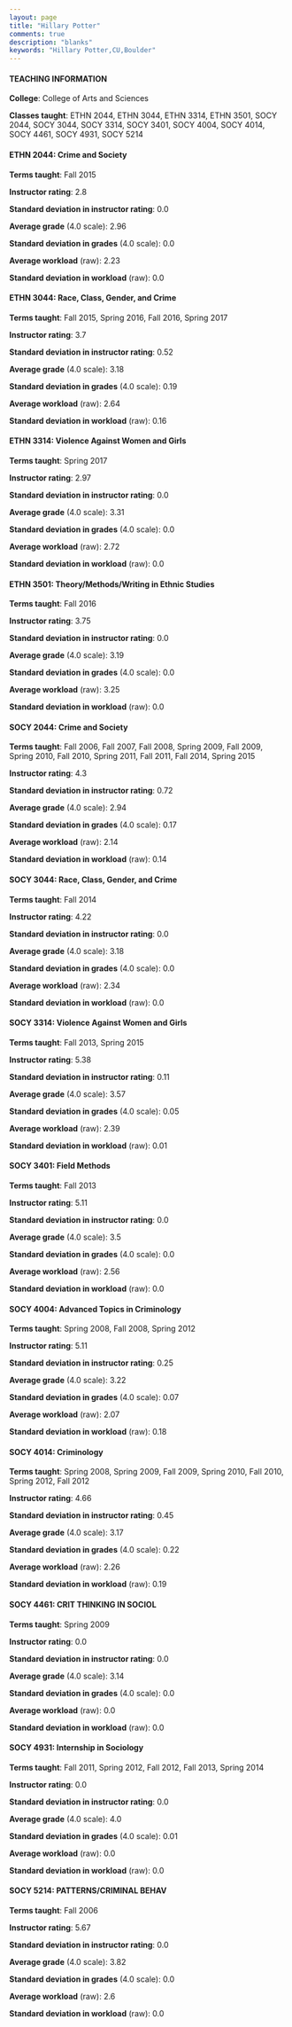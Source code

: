```yaml
---
layout: page
title: "Hillary Potter" 
comments: true
description: "blanks"
keywords: "Hillary Potter,CU,Boulder"
---
```

<head>
<script src="https://ajax.googleapis.com/ajax/libs/jquery/2.1.3/jquery.min.js"></script>
<script src="https://dl.dropboxusercontent.com/s/pc42nxpaw1ea4o9/highcharts.js?dl=0"></script>
<!-- <script src="../assets/js/highcharts.js"></script> -->
<style type="text/css">@font-face {
	font-family: "Bebas Neue";
	src: url(https://www.filehosting.org/file/details/544349/BebasNeue Regular.otf) format("opentype");
	}
	h1.Bebas { 
		font-family: "Bebas Neue", Verdana, Tahoma;
	}
</style>
</head>
	   
#### TEACHING INFORMATION

**College**: College of Arts and Sciences

**Classes taught**: ETHN 2044, ETHN 3044, ETHN 3314, ETHN 3501, SOCY 2044, SOCY 3044, SOCY 3314, SOCY 3401, SOCY 4004, SOCY 4014, SOCY 4461, SOCY 4931, SOCY 5214

#### ETHN 2044: Crime and Society

**Terms taught**: Fall 2015

**Instructor rating**: 2.8

**Standard deviation in instructor rating**: 0.0

**Average grade** (4.0 scale): 2.96

**Standard deviation in grades** (4.0 scale): 0.0

**Average workload** (raw): 2.23

**Standard deviation in workload** (raw): 0.0

#### ETHN 3044: Race, Class, Gender, and Crime

**Terms taught**: Fall 2015, Spring 2016, Fall 2016, Spring 2017

**Instructor rating**: 3.7

**Standard deviation in instructor rating**: 0.52

**Average grade** (4.0 scale): 3.18

**Standard deviation in grades** (4.0 scale): 0.19

**Average workload** (raw): 2.64

**Standard deviation in workload** (raw): 0.16

#### ETHN 3314: Violence Against Women and Girls

**Terms taught**: Spring 2017

**Instructor rating**: 2.97

**Standard deviation in instructor rating**: 0.0

**Average grade** (4.0 scale): 3.31

**Standard deviation in grades** (4.0 scale): 0.0

**Average workload** (raw): 2.72

**Standard deviation in workload** (raw): 0.0

#### ETHN 3501: Theory/Methods/Writing in Ethnic Studies

**Terms taught**: Fall 2016

**Instructor rating**: 3.75

**Standard deviation in instructor rating**: 0.0

**Average grade** (4.0 scale): 3.19

**Standard deviation in grades** (4.0 scale): 0.0

**Average workload** (raw): 3.25

**Standard deviation in workload** (raw): 0.0

#### SOCY 2044: Crime and Society

**Terms taught**: Fall 2006, Fall 2007, Fall 2008, Spring 2009, Fall 2009, Spring 2010, Fall 2010, Spring 2011, Fall 2011, Fall 2014, Spring 2015

**Instructor rating**: 4.3

**Standard deviation in instructor rating**: 0.72

**Average grade** (4.0 scale): 2.94

**Standard deviation in grades** (4.0 scale): 0.17

**Average workload** (raw): 2.14

**Standard deviation in workload** (raw): 0.14

#### SOCY 3044: Race, Class, Gender, and Crime

**Terms taught**: Fall 2014

**Instructor rating**: 4.22

**Standard deviation in instructor rating**: 0.0

**Average grade** (4.0 scale): 3.18

**Standard deviation in grades** (4.0 scale): 0.0

**Average workload** (raw): 2.34

**Standard deviation in workload** (raw): 0.0

#### SOCY 3314: Violence Against Women and Girls

**Terms taught**: Fall 2013, Spring 2015

**Instructor rating**: 5.38

**Standard deviation in instructor rating**: 0.11

**Average grade** (4.0 scale): 3.57

**Standard deviation in grades** (4.0 scale): 0.05

**Average workload** (raw): 2.39

**Standard deviation in workload** (raw): 0.01

#### SOCY 3401: Field Methods

**Terms taught**: Fall 2013

**Instructor rating**: 5.11

**Standard deviation in instructor rating**: 0.0

**Average grade** (4.0 scale): 3.5

**Standard deviation in grades** (4.0 scale): 0.0

**Average workload** (raw): 2.56

**Standard deviation in workload** (raw): 0.0

#### SOCY 4004: Advanced Topics in Criminology

**Terms taught**: Spring 2008, Fall 2008, Spring 2012

**Instructor rating**: 5.11

**Standard deviation in instructor rating**: 0.25

**Average grade** (4.0 scale): 3.22

**Standard deviation in grades** (4.0 scale): 0.07

**Average workload** (raw): 2.07

**Standard deviation in workload** (raw): 0.18

#### SOCY 4014: Criminology

**Terms taught**: Spring 2008, Spring 2009, Fall 2009, Spring 2010, Fall 2010, Spring 2012, Fall 2012

**Instructor rating**: 4.66

**Standard deviation in instructor rating**: 0.45

**Average grade** (4.0 scale): 3.17

**Standard deviation in grades** (4.0 scale): 0.22

**Average workload** (raw): 2.26

**Standard deviation in workload** (raw): 0.19

#### SOCY 4461: CRIT THINKING IN SOCIOL

**Terms taught**: Spring 2009

**Instructor rating**: 0.0

**Standard deviation in instructor rating**: 0.0

**Average grade** (4.0 scale): 3.14

**Standard deviation in grades** (4.0 scale): 0.0

**Average workload** (raw): 0.0

**Standard deviation in workload** (raw): 0.0

#### SOCY 4931: Internship in Sociology

**Terms taught**: Fall 2011, Spring 2012, Fall 2012, Fall 2013, Spring 2014

**Instructor rating**: 0.0

**Standard deviation in instructor rating**: 0.0

**Average grade** (4.0 scale): 4.0

**Standard deviation in grades** (4.0 scale): 0.01

**Average workload** (raw): 0.0

**Standard deviation in workload** (raw): 0.0

#### SOCY 5214: PATTERNS/CRIMINAL BEHAV

**Terms taught**: Fall 2006

**Instructor rating**: 5.67

**Standard deviation in instructor rating**: 0.0

**Average grade** (4.0 scale): 3.82

**Standard deviation in grades** (4.0 scale): 0.0

**Average workload** (raw): 2.6

**Standard deviation in workload** (raw): 0.0

